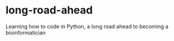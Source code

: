 # long-road-ahead
Learning how to code in Python, a long road ahead to becoming a bioinformatician 
